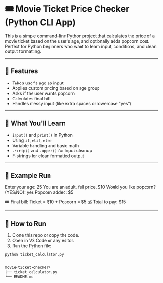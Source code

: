 # 🎟️ Movie Ticket Price Checker (Python CLI App)

This is a simple command-line Python project that calculates the price of a movie ticket based on the user's age, and optionally adds popcorn cost. Perfect for Python beginners who want to learn input, conditions, and clean output formatting.

---

## 📌 Features

- Takes user's age as input
- Applies custom pricing based on age group
- Asks if the user wants popcorn
- Calculates final bill
- Handles messy input (like extra spaces or lowercase "yes")

---

## 🧠 What You'll Learn

- `input()` and `print()` in Python
- Using `if`, `elif`, `else`
- Variable handling and basic math
- `.strip()` and `.upper()` for input cleanup
- F-strings for clean formatted output

---

## 🧪 Example Run




Enter your age: 25
You are an adult, full price. $10
Would you like popcorn? (YES/NO): yes
Popcorn added: $5

🎟️ Final bill: Ticket = $10 + Popcorn = $5
💰 Total to pay: $15




---

## 🚀 How to Run

1. Clone this repo or copy the code.
2. Open in VS Code or any editor.
3. Run the Python file:

```bash
python ticket_calculator.py


movie-ticket-checker/
├── ticket_calculator.py
└── README.md

